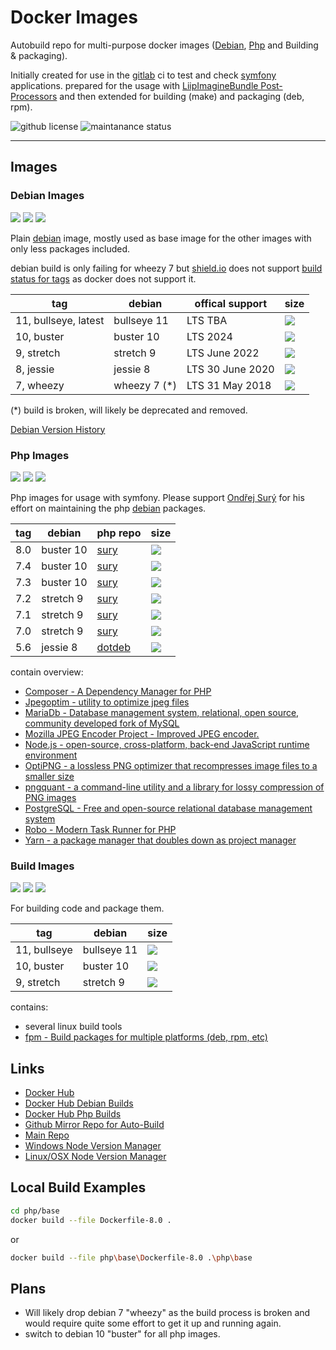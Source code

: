 # Docker Images

Autobuild repo for multi-purpose docker images ([Debian][debian], [Php][php] and Building & packaging). 

Initially created for use in the [gitlab] ci to test and check [symfony] applications. prepared for the usage with 
[LiipImagineBundle Post-Processors](https://symfony.com/doc/current/bundles/LiipImagineBundle/post-processors.html) and
then extended for building (make) and packaging (deb, rpm).


![github license](https://img.shields.io/github/license/c33s-dockers/main)
![maintanance status](https://img.shields.io/maintenance/yes/2021)

---

## Images

### Debian Images

![](https://img.shields.io/docker/cloud/build/c33s/debian)
![](https://img.shields.io/docker/cloud/automated/c33s/debian?label=debian%20docker%20build)
![](https://img.shields.io/docker/pulls/c33s/debian)

Plain [debian] image, mostly used as base image for the other images with only less packages included. 

debian build is only failing for wheezy 7 but [shield.io] does not support 
[build status for tags](https://github.com/badges/shields/issues/935) as docker does not support it.

| tag                  | debian       | offical support  | size                                                                      |
| ----------           | -------      | --------         | ---                                                                       |
| 11, bullseye, latest | bullseye 11  | LTS TBA          | ![](https://img.shields.io/docker/image-size/c33s/debian/bullseye?label=) |
| 10, buster           | buster 10    | LTS 2024         | ![](https://img.shields.io/docker/image-size/c33s/debian/buster?label=)   |
| 9, stretch           | stretch 9    | LTS June 2022    | ![](https://img.shields.io/docker/image-size/c33s/debian/stretch?label=)  |
| 8, jessie            | jessie 8     | LTS 30 June 2020 | ![](https://img.shields.io/docker/image-size/c33s/debian/jessie?label=)   |
| 7, wheezy            | wheezy 7 (*) | LTS 31 May 2018  | ![](https://img.shields.io/docker/image-size/c33s/debian/wheezy?label=)   |

(*) build is broken, will likely be deprecated and removed.

[Debian Version History](https://en.wikipedia.org/wiki/Debian_version_history#Release_table)

### Php Images

![](https://img.shields.io/docker/cloud/build/c33s/php)
![](https://img.shields.io/docker/cloud/automated/c33s/php?label=php%20docker%20build)
![](https://img.shields.io/docker/pulls/c33s/php)

Php images for usage with symfony. Please support [Ondřej Surý](https://deb.sury.org/#donate) for his effort on 
maintaining the php [debian] packages.

| tag | debian    |  php repo | size |
| --- | -------   | --------- | --- |
| 8.0 | buster 10 | [sury]    | ![](https://img.shields.io/docker/image-size/c33s/php/8.0?label=) |
| 7.4 | buster 10 | [sury]    | ![](https://img.shields.io/docker/image-size/c33s/php/7.4?label=) |
| 7.3 | buster 10 | [sury]    | ![](https://img.shields.io/docker/image-size/c33s/php/7.3?label=) |
| 7.2 | stretch 9 | [sury]    | ![](https://img.shields.io/docker/image-size/c33s/php/7.2?label=) |
| 7.1 | stretch 9 | [sury]    | ![](https://img.shields.io/docker/image-size/c33s/php/7.1?label=) |
| 7.0 | stretch 9 | [sury]    | ![](https://img.shields.io/docker/image-size/c33s/php/7.0?label=) |
| 5.6 | jessie  8 | [dotdeb]  | ![](https://img.shields.io/docker/image-size/c33s/php/5.6?label=) |
 
contain overview:

- [Composer - A Dependency Manager for PHP](https://getcomposer.org/)
- [Jpegoptim - utility to optimize jpeg files](https://www.kokkonen.net/tjko/projects.html)
- [MariaDb - Database management system, relational, open source, community developed fork of MySQL](https://mariadb.org/)
- [Mozilla JPEG Encoder Project - Improved JPEG encoder. ](https://github.com/mozilla/mozjpeg)
- [Node.js - open-source, cross-platform, back-end JavaScript runtime environment](https://nodejs.org/)
- [OptiPNG - a lossless PNG optimizer that recompresses image files to a smaller size](http://optipng.sourceforge.net/)
- [pngquant - a command-line utility and a library for lossy compression of PNG images](https://pngquant.org/)
- [PostgreSQL - Free and open-source relational database management system](https://www.postgresql.org/)
- [Robo - Modern Task Runner for PHP](https://robo.li/)
- [Yarn - a package manager that doubles down as project manager](https://yarnpkg.com/)

### Build Images

![](https://img.shields.io/docker/cloud/build/c33s/build)
![](https://img.shields.io/docker/cloud/automated/c33s/build?label=build%20docker%20build)
![](https://img.shields.io/docker/pulls/c33s/build)

For building code and package them.

| tag          | debian      | size                                                                               |
| -------      | ---------   | ---                                                                                |
| 11, bullseye | bullseye 11 | ![](https://img.shields.io/docker/image-size/c33s/build/bullseye?label=bullseye%2011)  |
| 10, buster   | buster 10   | ![](https://img.shields.io/docker/image-size/c33s/build/buster?label=buster%2010)  |
| 9, stretch   | stretch 9   | ![](https://img.shields.io/docker/image-size/c33s/build/stretch?label=stretch%209) |

contains:

- several linux build tools
- [fpm - Build packages for multiple platforms (deb, rpm, etc)](https://github.com/jordansissel/fpm)

## Links

- [Docker Hub](https://hub.docker.com/r/c33s/)
- [Docker Hub Debian Builds](https://hub.docker.com/repository/docker/c33s/debian/builds)
- [Docker Hub Php Builds](https://hub.docker.com/repository/docker/c33s/php/builds)
- [Github Mirror Repo for Auto-Build](https://github.com/c33s-dockers/main)
- [Main Repo](https://gitlab.com/c33s.infrastructure/docker/)
- [Windows Node Version Manager](https://github.com/coreybutler/nvm-windows)
- [Linux/OSX Node Version Manager](https://github.com/nvm-sh/nvm)

## Local Build Examples

```bash
cd php/base
docker build --file Dockerfile-8.0 .
```
or
```bash
docker build --file php\base\Dockerfile-8.0 .\php\base
```

## Plans

- Will likely drop debian 7 "wheezy" as the build process is broken and would require quite some effort to get it up 
and running again.
- switch to debian 10 "buster" for all php images. 





<!-- link targets -->
[sury]: https://deb.sury.org/
[dotdeb]: https://www.dotdeb.org/
[debian]: https://www.debian.org/
[shield.io]: https://shields.io/
[php]: https://www.php.net/
[symfony]: https://symfony.com/
[gitlab]: https://gitlab.com/
